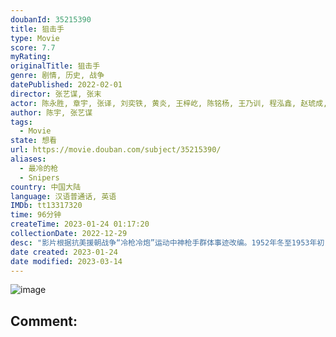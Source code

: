 ```yaml
---
doubanId: 35215390
title: 狙击手
type: Movie
score: 7.7
myRating: 
originalTitle: 狙击手
genre: 剧情, 历史, 战争
datePublished: 2022-02-01
director: 张艺谋, 张末
actor: 陈永胜, 章宇, 张译, 刘奕铁, 黄炎, 王梓屹, 陈铭杨, 王乃训, 程泓鑫, 赵琥成, 李汶聪, 林博洋, 王佑名, 代文博, 李鲲, 曹操, 柯国庆, 钱焜, 暗真, 柯南·何裴, 李凯文, 勃小龙, 孟丹青, 叶风光, 葛凡之, 基里洛·舒尔加, 李昊, 叶展飞
author: 陈宇, 张艺谋
tags:
  - Movie
state: 想看
url: https://movie.douban.com/subject/35215390/
aliases:
  - 最冷的枪
  - Snipers
country: 中国大陆
language: 汉语普通话, 英语
IMDb: tt13317320
time: 96分钟
createTime: 2023-01-24 01:17:20
collectionDate: 2022-12-29
desc: "影片根据抗美援朝战争“冷枪冷炮”运动中神枪手群体事迹改编。1952年冬至1953年初，中国人民志愿军与联合国军在朝鲜战场形成僵持，双方发起了低强度的密集狙击战，史称&#34;冷枪冷炮运动&#34;。在连长（张译饰）..."
date created: 2023-01-24
date modified: 2023-03-14
---
```


![image](p2738601191.jpg)

Comment:
---
